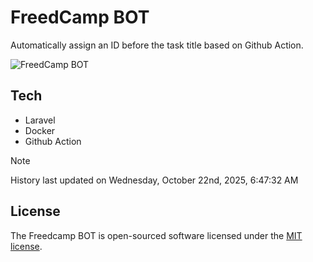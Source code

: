 # FreedCamp BOT

Automatically assign an ID before the task title based on Github Action.

![FreedCamp BOT](https://repository-images.githubusercontent.com/737932867/7d34798b-2680-471c-b089-a78a718d3d6a)

## Tech

- Laravel
- Docker
- Github Action

> [!NOTE]  
> History last updated on Wednesday, October 22nd, 2025, 6:47:32 AM

## License

The Freedcamp BOT is open-sourced software licensed under the [MIT license](https://opensource.org/licenses/MIT).

